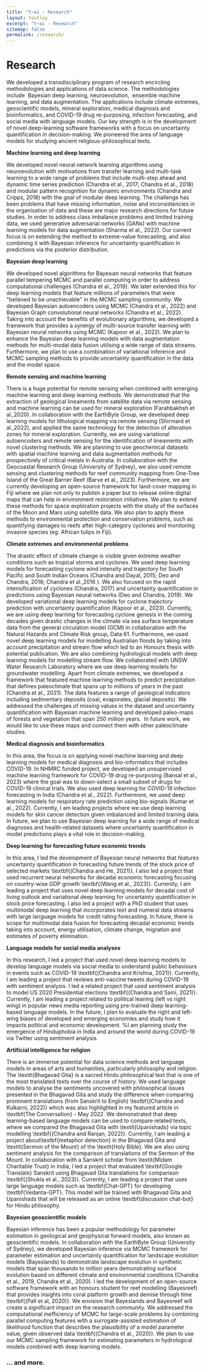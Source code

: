 ```yaml
---
title: "t~ai - Research"
layout: textlay
excerpt: "t~ai - Research"
sitemap: false
permalink: /research/
---
```


# Research 


We developed a transdisciplinary  program of research encircling methodologies and applications of data science.  The methodologies include  Bayesian deep learning, neuroevolution,  ensemble machine  learning, and data augmentation. The applications include climate extremes, geoscientific models, mineral exploration, medical diagnosis and bioinformatics, and COVID-19 drug re-purposing, infection forecasting, and social media  with language models. Our key strength is in the development of novel deep-learning software frameworks with a focus on uncertainty quantification in decision-making. We pioneered the area of language models for studying ancient religious-philosophical texts.  
 
**Machine learning and deep learning**

We developed novel neural network learning algorithms using neuroevolution with motivations from transfer learning and multi-task learning to a wide range of  problems that include multi-step ahead and dynamic time series prediction (Chandra et al., 2017;  Chandra et al., 2018)  and modular pattern recognition for dynamic environments (Chandra and Cripps, 2018) with the goal of modular deep learning. The challenge has been  problems that have missing information, noise and inconsistencies in the organisation of data and these are major research directions for future studies. In order to address class imbalance problems and limited training data, we used generative adversarial networks (GANs) with machine learning models  for  data augmentation  (Sharma et al., 2022). Our current focus is on extending the  method to  extreme-value forecasting, and also combining  it with Bayesian inference for  uncertainty quantification in predictions via the posterior distribution.

 **Bayesian deep learning**
 
We developed novel algorithms for Bayesian neural networks that feature parallel tempering MCMC and parallel computing in order to address computational challenges   (Chandra et al., 2019}. We later extended this for  deep learning models  that feature millions of parameters that were "believed to be unachievable"  in the MCMC sampling community.  We developed Bayesian autoencoders using MCMC (Chandra et al., 2022) and Bayesian Graph convolutional neural networks  (Chandra et al., 2022). Taking into account the benefits of evolutionary algorithms, we developed a framework that provides a synergy of multi-source transfer learning with Bayesian neural networks using MCMC  (Kapoor et al., 2022).   We plan to enhance the Bayesian deep learning models  with data  augmentation methods for multi-modal data fusion utilising a wide range of data streams. Furthermore, we plan to use a combination of variational inference and MCMC sampling methods to provide uncertainty quantification in the data and the model space.


**Remote sensing and machine learning**

There is a huge potential for remote  sensing when combined with emerging machine learning and deep learning methods. We demonstrated that the extraction of geological lineaments from   satellite data via  remote sensing and machine learning  can be used for mineral exploration  (Farahbakhsh et al.,2020). In collaboration with the   EarthByte Group, we developed deep learning models for lithological mapping  via remote sensing  (Shirmard et al.,2022), and applied the same technology for the detection of alteration zones for mineral exploration.   Currently, we are using variational autoencoders and remote sensing for the identification of lineaments  with novel clustering methods. We are planning to use geochemical datasets with spatial machine learning and data augmentation methods for prospectively of critical metals in Australia.   In collaboration with the  Geocoastal Research  Group (University of Sydney), we also used remote sensing and clustering methods for  reef community mapping from One-Tree Island of the  Great Barrier Reef (Barve et al., 2023). Furthermore, we are currently developing  an open-source framework for land-cover mapping in Fiji where we plan not only to publish a paper but to release online digital maps that can help in  environment restoration initiatives. We plan  to extend these methods for space exploration projects with the study of the  surfaces of the Moon and Mars using satellite data. We also plan to apply these methods to environmental protection and conservation problems, such as quantifying damages to reefs after high-category cyclones and   monitoring invasive species (eg. African tulips in Fiji). 

**Climate extremes and environmental problems**

The drastic effect of climate change is visible given extreme weather conditions such as tropical storms and cyclones. We used deep learning models for forecasting cyclone wind intensity and trajectory for South Pacific and South Indian Oceans  (Chandra and Dayal, 2015; Deo and Chandra, 2016; Chandra et al.,2016 ). We also focused on the rapid intensification of cyclones  (Chandra, 2017) and  uncertainty quantification in predictions using Bayesian neural networks  (Deo and Chandra, 2019). We developed  variational deep learning models for cyclone trajectory prediction with uncertainty quantification  (Kapoor et al., 2023). Currently, we are using deep learning  for forecasting cyclone genesis in the coming decades  given drastic changes in the climate via sea surface  temperature data from the general circulation model (GCM) in collaboration with the  Natural Hazards and Climate Risk group, Data 61.  Furthermore, we used novel deep learning models for modelling Australian floods by taking into account precipitation and stream flow which led to an Honours thesis with potential publication. We are also combining hydrological models with deep learning models for modelling stream flow.  We   collaborated with UNSW  Water Research Laboratory where we use deep learning models for groundwater modelling.  Apart from climate extremes, we developed a framework that featured machine learning methods to predict precipitation that defines paleoclimate that spans up to  millions of years in the past (Chandra et al., 2021). The data features a range of geological indicators including sedimentary deposits (coal, evaporates, glacial deposits). We addressed the challenges of missing values in the dataset and   uncertainty quantification   with Bayesian machine learning and  developed paleo-maps of forests and vegetation that span 250 million years.  In future work, we would like to use these maps and connect them with other paleoclimate studies.
    
    
**Medical diagnosis and bioinformatics**

In this area,  the focus is on applying novel machine learning and deep learning models for medical diagnosis and  bio-informatics  that includes COVID-19.  In  NHMRC funded project, we  developed  an unsupervised  machine learning framework for  COVID-19  drug re-purposing (Bansal et al., 2023) where the goal was to down-select a small subset of drugs for COVID-19 clinical trials. We also used deep learning for COVID-19  infection forecasting in India (Chandra et al., 2022). Furthermore, we used deep learning models for  respiratory rate prediction using bio-signals  (Kumar et al., 2022). Currently, I am leading projects where we   use deep learning models for skin cancer detection given  imbalanced and limited training data. In future, we plan to use Bayesian deep learning for a wide range of medical diagnoses and health-related datasets where uncertainty quantification in model predictions plays a vital role in decision-making. 

**Deep learning for forecasting future economic trends**

 In this area, I led the development of Bayesian neural networks that  features uncertainty quantification in forecasting  future trends of the stock price of selected markets  \textbf{(Chandra and He, 2021)}. I also led a project that used recurrent neural networks for decadal economic forecasting focusing on country-wise  GDP growth \textbf{(Wang et al., 2023)}. Currently, I am leading a project that uses novel deep learning models  for decadal cost of living outlook and variational deep learning for uncertainty quantification in stock price forecasting. I also led a project with a PhD student  that uses multimodal deep learning that incorporates text and numeral data streams with large language models for credit rating forecasting.  In future, there is scope for multimodal data fusion for forecasting decadal economic trends taking into account, energy utilisation, climate change, migration and estimates of poverty elimination. 


**Language models for social media analyses**

In this research, I led a project that used novel deep learning models to develop language models via social media to understand public behaviours in events such as COVID-19 \textbf{(Chandra and Krishna, 2021)}. Currently, I am leading a project that reviews anti-vaccine tweets during COVID-19 with sentiment analysis. I led a related project that used sentiment analysis  to model US 2020 Presidential elections \textbf{(Chandra and Saini, 2021)}. Currently, I am leading a project related to political leaning (left vs right wing) in popular news media reporting using pre-trained deep learning-based language models. In the future, I plan to evaluate the right and left-wing biases of developed and emerging economies and study how it impacts political and economic development.   %I am planning study the emergence of Hinduphobia in India and around the world during COVID-19 via Twitter using sentiment analysis.  

   
**Artificial intelligence for religion**

There is an immense potential for data science methods and language models   in areas of arts and humanities, particularly philosophy and religion. The \textit{Bhagavad Gita} is a sacred Hindu  philosophical text that is one of the most translated texts over the course of history. We used language models to analyse the sentiments uncovered with philosophical issues presented in the Bhagavad Gita and study the difference when comparing prominent translations (from Sanskrit to English)  \textbf{(Chandra and Kulkarni, 2022)} which was also highlighted in my featured article in   \textbf{The Conversation} - May 2022. We demonstrated  that  deep learning-based language models  can be used to compare  related texts, where we compared  the Bhagavad Gita with \textit{Upanishads} via topic modelling  \textbf{(Chandra and Ranjan, 2022)}. Currently, I am leading a project about\textbf{metaphor detection} in  the Bhagavad Gita and \textit{Sermon of the Mount} of the \textit{Holy Bible}. We are also using  sentiment analysis for  the comparison of translations of the Sermon of the Mount. In collaboration with a Sanskrit scholar from \textit{Midam Charitable Trust} in India, I led a project that evaluated \textbf{Google Translate} Sanskrit using Bhagavad Gita translations for comparison \textbf{(Shukla et al., 2023)}. Currently, I am leading a project that uses large language models such as \textbf{Chat-GPT} for developing \textbf{Vedanta-GPT}. This model will be trained with Bhagavad Gita and Upanishads that will be released as an online \textbf{discussion chat-bot} for Hindu philosophy. 


**Bayesian geoscientific models**
 
Bayesian inference has been a popular methodology for parameter estimation in geological and geophysical forward models, also known as geoscientific models. In collaboration with the  EarthByte Group (University of Sydney), we developed   Bayesian inference  via MCMC framework for parameter estimation and uncertainty quantification for landscape evolution models (Bayeslands) to demonstrate landscape  evolution in synthetic models that span thousands to million years demonstrating surface evolution based on different climate and environmental conditions   (Chandra et al., 2019, Chandra et al., 2020).   I led the development of an open-source software framework with an honours student  for reef modelling (Bayesreef) that provides insights into  coral platform growth and demise through time \textbf{(Pall et al, 2020)}.   We envision that Bayeslands and Bayesreef will create a significant impact on the research community.  We addressed the computational inefficiency of  MCMC for large-scale problems by combining parallel computing features with a surrogate-assisted estimation of likelihood function that describes the plausibility of a model parameter value, given observed data \textbf{(Chandra et al., 2020)}. We plan to  use our MCMC sampling framework for estimating parameters in  hydrological models combined with deep learning models.



### ... and more.
